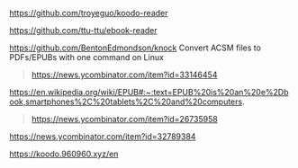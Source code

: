 https://github.com/troyeguo/koodo-reader

https://github.com/ttu-ttu/ebook-reader

https://github.com/BentonEdmondson/knock Convert ACSM files to PDFs/EPUBs with one command on Linux
> https://news.ycombinator.com/item?id=33146454

https://en.wikipedia.org/wiki/EPUB#:~:text=EPUB%20is%20an%20e%2Dbook,smartphones%2C%20tablets%2C%20and%20computers.
> https://news.ycombinator.com/item?id=26735958

https://news.ycombinator.com/item?id=32789384

https://koodo.960960.xyz/en